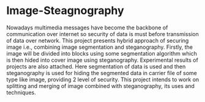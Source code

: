 # Image-Steagnography
Nowadays multimedia messages have become the backbone of communication over internet so security of data is must before transmission of data over network. 
This project presents hybrid approach of securing image i.e., combining image segmentation and steganography. Firstly, the image will be divided into blocks using 
some segmentation algorithm which is then hided into cover image using steganography. Experimental results of projects are also attached. 
Here segmentation of data is used and then steganography is used for hiding the segmented data in carrier file of some type like image, providing 2 level of security. 
This project intends to work on splitting and merging of image combined with steganography, its uses and techniques.
